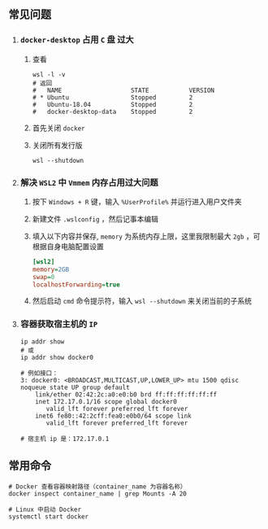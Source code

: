 ## 常见问题

1. ###  `docker-desktop` 占用 `C` 盘 过大

   1. 查看

      ```shell
      wsl -l -v
      # 返回
      #   NAME                   STATE           VERSION
      # * Ubuntu                 Stopped         2
      #   Ubuntu-18.04           Stopped         2
      #   docker-desktop-data    Stopped         2
      ```

   2. 首先关闭 `docker`

   3. 关闭所有发行版

      ```shell
      wsl --shutdown
      ```




2. ### 解决 `WSL2` 中 `Vmmem` 内存占用过大问题

   1. 按下 `Windows + R` 键，输入 `%UserProfile%` 并运行进入用户文件夹

   2. 新建文件 `.wslconfig` ，然后记事本编辑

   3. 填入以下内容并保存, `memory` 为系统内存上限，这里我限制最大 `2gb` ，可根据自身电脑配置设置

      ```ini
      [wsl2]
      memory=2GB
      swap=0
      localhostForwarding=true
      ```

   4. 然后启动 `cmd` 命令提示符，输入 `wsl --shutdown` 来关闭当前的子系统

   

3. ### 容器获取宿主机的 `IP`

   ```shell
   ip addr show
   # 或
   ip addr show docker0
   
   # 例如接口：
   3: docker0: <BROADCAST,MULTICAST,UP,LOWER_UP> mtu 1500 qdisc noqueue state UP group default 
       link/ether 02:42:2c:a0:e0:b0 brd ff:ff:ff:ff:ff:ff
       inet 172.17.0.1/16 scope global docker0
          valid_lft forever preferred_lft forever
       inet6 fe80::42:2cff:fea0:e0b0/64 scope link 
          valid_lft forever preferred_lft forever
          
   # 宿主机 ip 是：172.17.0.1
   ```




## 常用命令

```shell
# Docker 查看容器映射路径（container_name 为容器名称）
docker inspect container_name | grep Mounts -A 20

# Linux 中启动 Docker
systemctl start docker
```

